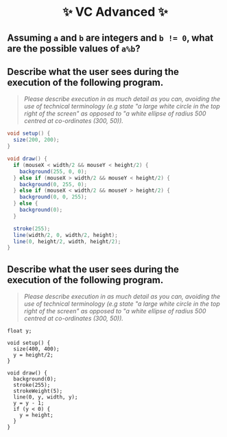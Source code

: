 <h1 align="center"> ✨ VC Advanced ✨ </h1>

## Assuming `a` and `b` are integers and `b != 0`, what are the possible values of `a%b`?

## Describe what the user sees during the execution of the following program. 

> *Please describe execution in as much detail as you can, avoiding the use of technical terminology (e.g state "a large white circle in the top right of the screen" as opposed to "a white ellipse of radius 500 centred at co-ordinates (300, 50)).*

```java
void setup() {
  size(200, 200);
}

void draw() {
  if (mouseX < width/2 && mouseY < height/2) {
    background(255, 0, 0);
  } else if (mouseX > width/2 && mouseY < height/2) {
    background(0, 255, 0);
  } else if (mouseX < width/2 && mouseY > height/2) {
    background(0, 0, 255);
  } else {
    background(0);
  }

  stroke(255);
  line(width/2, 0, width/2, height);
  line(0, height/2, width, height/2);
}
```

## Describe what the user sees during the execution of the following program. 

> *Please describe execution in as much detail as you can, avoiding the use of technical terminology (e.g state "a large white circle in the top right of the screen" as opposed to "a white ellipse of radius 500 centred at co-ordinates (300, 50)).*

```processing
float y;

void setup() {
  size(400, 400); 
  y = height/2;
}

void draw() { 
  background(0);
  stroke(255);  
  strokeWeight(5);
  line(0, y, width, y);  
  y = y - 1; 
  if (y < 0) { 
    y = height; 
  } 
}
```
